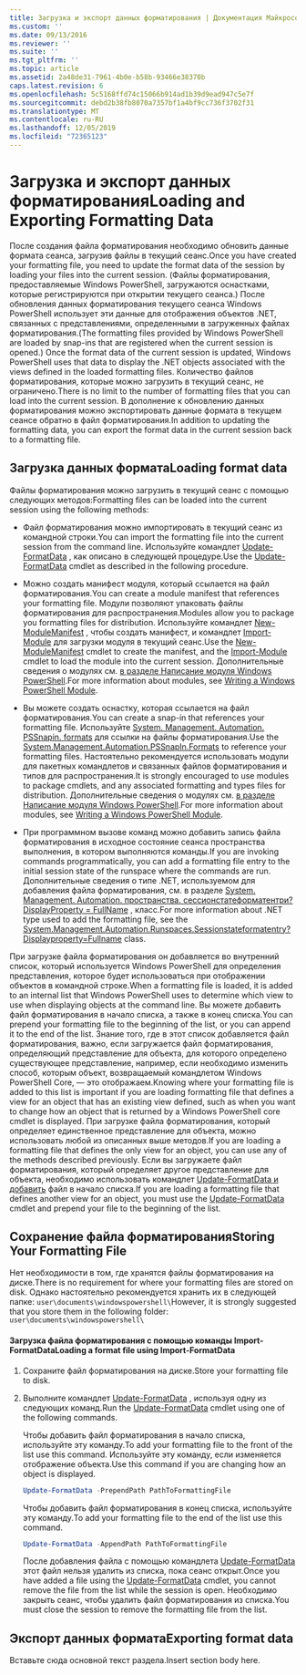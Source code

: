 ```yaml
---
title: Загрузка и экспорт данных форматирования | Документация Майкрософт
ms.custom: ''
ms.date: 09/13/2016
ms.reviewer: ''
ms.suite: ''
ms.tgt_pltfrm: ''
ms.topic: article
ms.assetid: 2a48de31-7961-4b0e-b58b-93466e38370b
caps.latest.revision: 6
ms.openlocfilehash: 5c5168ffd74c15066b914ad1b39d9ead947c5e7f
ms.sourcegitcommit: debd2b38fb8070a7357bf1a4bf9cc736f3702f31
ms.translationtype: MT
ms.contentlocale: ru-RU
ms.lasthandoff: 12/05/2019
ms.locfileid: "72365123"
---
```

# <a name="loading-and-exporting-formatting-data"></a><span data-ttu-id="927fc-102">Загрузка и экспорт данных форматирования</span><span class="sxs-lookup"><span data-stu-id="927fc-102">Loading and Exporting Formatting Data</span></span>

<span data-ttu-id="927fc-103">После создания файла форматирования необходимо обновить данные формата сеанса, загрузив файлы в текущий сеанс.</span><span class="sxs-lookup"><span data-stu-id="927fc-103">Once you have created your formatting file, you need to update the format data of the session by loading your files into the current session.</span></span> <span data-ttu-id="927fc-104">(Файлы форматирования, предоставляемые Windows PowerShell, загружаются оснастками, которые регистрируются при открытии текущего сеанса.) После обновления данных форматирования текущего сеанса Windows PowerShell использует эти данные для отображения объектов .NET, связанных с представлениями, определенными в загруженных файлах форматирования.</span><span class="sxs-lookup"><span data-stu-id="927fc-104">(The formatting files provided by Windows PowerShell are loaded by snap-ins that are registered when the current session is opened.) Once the format data of the current session is updated, Windows PowerShell uses that data to display the .NET objects associated with the views defined in the loaded formatting files.</span></span> <span data-ttu-id="927fc-105">Количество файлов форматирования, которые можно загрузить в текущий сеанс, не ограничено.</span><span class="sxs-lookup"><span data-stu-id="927fc-105">There is no limit to the number of formatting files that you can load into the current session.</span></span> <span data-ttu-id="927fc-106">В дополнение к обновлению данных форматирования можно экспортировать данные формата в текущем сеансе обратно в файл форматирования.</span><span class="sxs-lookup"><span data-stu-id="927fc-106">In addition to updating the formatting data, you can export the format data in the current session back to a formatting file.</span></span>

## <a name="loading-format-data"></a><span data-ttu-id="927fc-107">Загрузка данных формата</span><span class="sxs-lookup"><span data-stu-id="927fc-107">Loading format data</span></span>

<span data-ttu-id="927fc-108">Файлы форматирования можно загрузить в текущий сеанс с помощью следующих методов:</span><span class="sxs-lookup"><span data-stu-id="927fc-108">Formatting files can be loaded into the current session using the following methods:</span></span>

- <span data-ttu-id="927fc-109">Файл форматирования можно импортировать в текущий сеанс из командной строки.</span><span class="sxs-lookup"><span data-stu-id="927fc-109">You can import the formatting file into the current session from the command line.</span></span> <span data-ttu-id="927fc-110">Используйте командлет [Update-FormatData](/powershell/module/Microsoft.PowerShell.Utility/Update-FormatData) , как описано в следующей процедуре.</span><span class="sxs-lookup"><span data-stu-id="927fc-110">Use the [Update-FormatData](/powershell/module/Microsoft.PowerShell.Utility/Update-FormatData) cmdlet as described in the following procedure.</span></span>

- <span data-ttu-id="927fc-111">Можно создать манифест модуля, который ссылается на файл форматирования.</span><span class="sxs-lookup"><span data-stu-id="927fc-111">You can create a module manifest that references your formatting file.</span></span> <span data-ttu-id="927fc-112">Модули позволяют упаковать файлы форматирования для распространения.</span><span class="sxs-lookup"><span data-stu-id="927fc-112">Modules allow you to package you formatting files for distribution.</span></span> <span data-ttu-id="927fc-113">Используйте командлет [New-ModuleManifest](/powershell/module/Microsoft.PowerShell.Core/New-ModuleManifest) , чтобы создать манифест, и командлет [Import-Module](/powershell/module/Microsoft.PowerShell.Core/Import-Module) для загрузки модуля в текущий сеанс.</span><span class="sxs-lookup"><span data-stu-id="927fc-113">Use the [New-ModuleManifest](/powershell/module/Microsoft.PowerShell.Core/New-ModuleManifest) cmdlet to create the manifest, and the [Import-Module](/powershell/module/Microsoft.PowerShell.Core/Import-Module) cmdlet to load the module into the current session.</span></span> <span data-ttu-id="927fc-114">Дополнительные сведения о модулях см. [в разделе Написание модуля Windows PowerShell](../module/writing-a-windows-powershell-module.md).</span><span class="sxs-lookup"><span data-stu-id="927fc-114">For more information about modules, see [Writing a Windows PowerShell Module](../module/writing-a-windows-powershell-module.md).</span></span>

- <span data-ttu-id="927fc-115">Вы можете создать оснастку, которая ссылается на файл форматирования.</span><span class="sxs-lookup"><span data-stu-id="927fc-115">You can create a snap-in that references your formatting file.</span></span> <span data-ttu-id="927fc-116">Используйте [System. Management. Automation. PSSnapin. formats](/dotnet/api/System.Management.Automation.PSSnapIn.Formats) для ссылки на файлы форматирования.</span><span class="sxs-lookup"><span data-stu-id="927fc-116">Use the [System.Management.Automation.PSSnapIn.Formats](/dotnet/api/System.Management.Automation.PSSnapIn.Formats) to reference your formatting files.</span></span> <span data-ttu-id="927fc-117">Настоятельно рекомендуется использовать модули для пакетных командлетов и связанных файлов форматирования и типов для распространения.</span><span class="sxs-lookup"><span data-stu-id="927fc-117">It is strongly encouraged to use modules to package cmdlets, and any associated formatting and types files for distribution.</span></span> <span data-ttu-id="927fc-118">Дополнительные сведения о модулях см. [в разделе Написание модуля Windows PowerShell](../module/writing-a-windows-powershell-module.md).</span><span class="sxs-lookup"><span data-stu-id="927fc-118">For more information about modules, see [Writing a Windows PowerShell Module](../module/writing-a-windows-powershell-module.md).</span></span>

- <span data-ttu-id="927fc-119">При программном вызове команд можно добавить запись файла форматирования в исходное состояние сеанса пространства выполнения, в котором выполняются команды.</span><span class="sxs-lookup"><span data-stu-id="927fc-119">If you are invoking commands programmatically, you can add a formatting file entry to the initial session state of the runspace where the commands are run.</span></span> <span data-ttu-id="927fc-120">Дополнительные сведения о типе .NET, используемом для добавления файла форматирования, см. в разделе [System. Management. Automation. пространства. сессионстатеформатентри? DisplayProperty = FullName](/dotnet/api/System.Management.Automation.Runspaces.SessionStateFormatEntry) , класс.</span><span class="sxs-lookup"><span data-stu-id="927fc-120">For more information about .NET type used to add the formatting file, see the [System.Management.Automation.Runspaces.Sessionstateformatentry?Displayproperty=Fullname](/dotnet/api/System.Management.Automation.Runspaces.SessionStateFormatEntry) class.</span></span>

<span data-ttu-id="927fc-121">При загрузке файла форматирования он добавляется во внутренний список, который используется Windows PowerShell для определения представления, которое будет использоваться при отображении объектов в командной строке.</span><span class="sxs-lookup"><span data-stu-id="927fc-121">When a formatting file is loaded, it is added to an internal list that Windows PowerShell uses to determine which view to use when displaying objects at the command line.</span></span> <span data-ttu-id="927fc-122">Вы можете добавить файл форматирования в начало списка, а также в конец списка.</span><span class="sxs-lookup"><span data-stu-id="927fc-122">You can prepend your formatting file to the beginning of the list, or you can append it to the end of the list.</span></span> <span data-ttu-id="927fc-123">Знание того, где в этот список добавляется файл форматирования, важно, если загружается файл форматирования, определяющий представление для объекта, для которого определено существующее представление, например, если необходимо изменить способ, которым объект, возвращаемый командлетом Windows PowerShell Core, — это  отображаем.</span><span class="sxs-lookup"><span data-stu-id="927fc-123">Knowing where your formatting file is added to this list is important if you are loading formatting file that defines a view for an object that has an existing view defined, such as when you want to change how an object that is returned by a Windows PowerShell core cmdlet is displayed.</span></span> <span data-ttu-id="927fc-124">При загрузке файла форматирования, который определяет единственное представление для объекта, можно использовать любой из описанных выше методов.</span><span class="sxs-lookup"><span data-stu-id="927fc-124">If you are loading a formatting file that defines the only view for an object, you can use any of the methods described previously.</span></span>  <span data-ttu-id="927fc-125">Если вы загружаете файл форматирования, который определяет другое представление для объекта, необходимо использовать командлет [Update-FormatData и добавить](/powershell/module/Microsoft.PowerShell.Utility/Update-FormatData) файл в начало списка.</span><span class="sxs-lookup"><span data-stu-id="927fc-125">If you are loading a formatting file that defines another view for an object, you must use the [Update-FormatData](/powershell/module/Microsoft.PowerShell.Utility/Update-FormatData) cmdlet and prepend your file to the beginning of the list.</span></span>

## <a name="storing-your-formatting-file"></a><span data-ttu-id="927fc-126">Сохранение файла форматирования</span><span class="sxs-lookup"><span data-stu-id="927fc-126">Storing Your Formatting File</span></span>

<span data-ttu-id="927fc-127">Нет необходимости в том, где хранятся файлы форматирования на диске.</span><span class="sxs-lookup"><span data-stu-id="927fc-127">There is no requirement for where your formatting files are stored on disk.</span></span> <span data-ttu-id="927fc-128">Однако настоятельно рекомендуется хранить их в следующей папке: `user\documents\windowspowershell\`</span><span class="sxs-lookup"><span data-stu-id="927fc-128">However, it is strongly suggested that you store them in the following folder: `user\documents\windowspowershell\`</span></span>

#### <a name="loading-a-format-file-using-import-formatdata"></a><span data-ttu-id="927fc-129">Загрузка файла форматирования с помощью команды Import-FormatData</span><span class="sxs-lookup"><span data-stu-id="927fc-129">Loading a format file using Import-FormatData</span></span>

1. <span data-ttu-id="927fc-130">Сохраните файл форматирования на диске.</span><span class="sxs-lookup"><span data-stu-id="927fc-130">Store your formatting file to disk.</span></span>

2. <span data-ttu-id="927fc-131">Выполните командлет [Update-FormatData](/powershell/module/Microsoft.PowerShell.Utility/Update-FormatData) , используя одну из следующих команд.</span><span class="sxs-lookup"><span data-stu-id="927fc-131">Run the [Update-FormatData](/powershell/module/Microsoft.PowerShell.Utility/Update-FormatData) cmdlet using one of the following commands.</span></span>

   <span data-ttu-id="927fc-132">Чтобы добавить файл форматирования в начало списка, используйте эту команду.</span><span class="sxs-lookup"><span data-stu-id="927fc-132">To add your formatting file to the front of the list use this command.</span></span> <span data-ttu-id="927fc-133">Используйте эту команду, если изменяется отображение объекта.</span><span class="sxs-lookup"><span data-stu-id="927fc-133">Use this command if you are changing how an object is displayed.</span></span>

   ```powershell
   Update-FormatData -PrependPath PathToFormattingFile
   ```

   <span data-ttu-id="927fc-134">Чтобы добавить файл форматирования в конец списка, используйте эту команду.</span><span class="sxs-lookup"><span data-stu-id="927fc-134">To add your formatting file to the end of the list use this command.</span></span>

   ```powershell
   Update-FormatData -AppendPath PathToFormattingFile
   ```

   <span data-ttu-id="927fc-135">После добавления файла с помощью командлета [Update-FormatData](/powershell/module/Microsoft.PowerShell.Utility/Update-FormatData) этот файл нельзя удалить из списка, пока сеанс открыт.</span><span class="sxs-lookup"><span data-stu-id="927fc-135">Once you have added a file using the [Update-FormatData](/powershell/module/Microsoft.PowerShell.Utility/Update-FormatData) cmdlet, you cannot remove the file from the list while the session is open.</span></span> <span data-ttu-id="927fc-136">Необходимо закрыть сеанс, чтобы удалить файл форматирования из списка.</span><span class="sxs-lookup"><span data-stu-id="927fc-136">You must close the session to remove the formatting file from the list.</span></span>

## <a name="exporting-format-data"></a><span data-ttu-id="927fc-137">Экспорт данных формата</span><span class="sxs-lookup"><span data-stu-id="927fc-137">Exporting format data</span></span>

<span data-ttu-id="927fc-138">Вставьте сюда основной текст раздела.</span><span class="sxs-lookup"><span data-stu-id="927fc-138">Insert section body here.</span></span>
